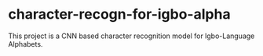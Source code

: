 # character-recogn-for-igbo-alpha
This project is a CNN based character recognition model for lgbo-Language Alphabets.
